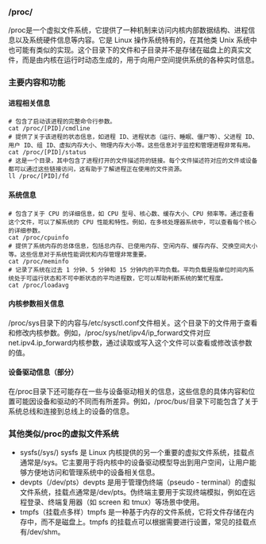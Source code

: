 ### /proc/

/proc是一个虚拟文件系统，它提供了一种机制来访问内核内部数据结构、进程信息以及系统硬件信息等内容。它是 Linux 操作系统特有的，在其他类 Unix 系统中也可能有类似的实现。这个目录下的文件和子目录并不是存储在磁盘上的真实文件，而是由内核在运行时动态生成的，用于向用户空间提供系统的各种实时信息。

### 主要内容和功能

#### 进程相关信息

```shell
# 包含了启动该进程的完整命令行参数。
cat /proc/[PID]/cmdline
# 提供了关于该进程的状态信息，如进程 ID、进程状态（运行、睡眠、僵尸等）、父进程 ID、用户 ID、组 ID、虚拟内存大小、物理内存大小等。这些信息对于监控和管理进程非常有用。
cat /proc/[PID]/status
# 这是一个目录，其中包含了进程打开的文件描述符的链接。每个文件描述符对应的文件或设备都可以通过这些链接访问，这有助于了解进程正在使用的文件资源。
ll /proc/[PID]/fd
```

#### 系统信息

```shell
# 包含了关于 CPU 的详细信息，如 CPU 型号、核心数、缓存大小、CPU 频率等。通过查看这个文件，可以了解系统的 CPU 性能和特性。例如，在多核处理器系统中，可以查看每个核心的详细参数。
cat /proc/cpuinfo
# 提供了系统内存的总体信息，包括总内存、已使用内存、空闲内存、缓存内存、交换空间大小等。这些信息对于系统性能调优和内存管理非常重要。
cat /proc/meminfo
# 记录了系统在过去 1 分钟、5 分钟和 15 分钟内的平均负载。平均负载是指单位时间内系统处于可运行状态和不可中断状态的平均进程数，它可以帮助判断系统的繁忙程度。
cat /proc/loadavg
```

#### 内核参数相关信息

/proc/sys目录下的内容与/etc/sysctl.conf文件相关。这个目录下的文件用于查看和修改内核参数。例如，/proc/sys/net/ipv4/ip_forward文件对应net.ipv4.ip_forward内核参数，通过读取或写入这个文件可以查看或修改该参数的值。

#### 设备驱动信息（部分）

在/proc目录下还可能存在一些与设备驱动相关的信息，这些信息的具体内容和位置可能因设备和驱动的不同而有所差异。例如，/proc/bus/目录下可能包含了关于系统总线和连接到总线上的设备的信息。

### 其他类似/proc的虚拟文件系统

- sysfs(/sys/) sysfs 是 Linux 内核提供的另一个重要的虚拟文件系统，挂载点通常是/sys。它主要用于将内核中的设备驱动模型导出到用户空间，让用户能够方便地访问和管理系统中的设备相关信息。
- devpts（/dev/pts）devpts 是用于管理伪终端（pseudo - terminal）的虚拟文件系统，挂载点通常是/dev/pts。伪终端主要用于实现终端模拟，例如在远程登录、终端复用器（如 screen 和 tmux）等场景中使用。
- tmpfs（挂载点多样）tmpfs 是一种基于内存的文件系统，它将文件存储在内存中，而不是磁盘上。tmpfs 的挂载点可以根据需要进行设置，常见的挂载点有/dev/shm。

